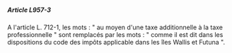 ##### Article L957-3

A l'article L. 712-1, les mots : " au moyen d'une taxe additionnelle à la taxe professionnelle " sont remplacés par les mots : " comme il est dit dans les dispositions du code des impôts applicable dans les îles Wallis et Futuna ".

